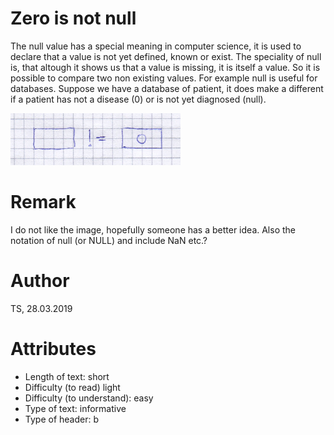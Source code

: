 # Zero is not null 

The null value has a special meaning in computer science, it is used to declare that a value is not yet defined, known or exist. 
The speciality of null is, that altough it shows us that a value is missing, it is itself a value. So it is possible to compare two 
non existing values. For example null is useful for databases. Suppose we have a database of patient, 
it does make a different if a patient has not a disease (0) or is not yet diagnosed (null).


![NUll](figures/image-1-7-NULL.png)

# Remark
I do not like the image, hopefully someone has a better idea. Also the notation of null (or NULL) and include NaN etc.? 


# Author
TS, 28.03.2019

# Attributes
   * Length of text: short
   * Difficulty (to read) light
   * Difficulty (to understand): easy
   * Type of text: informative
   * Type of header: b


